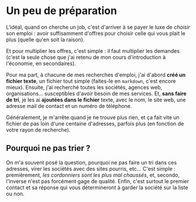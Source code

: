 # Un peu de préparation

L'idéal, quand on cherche un job, c'est d'arriver à se payer le luxe de *choisir* son emploi : avoir suffisamment d'offres pour choisir celle qui vous plait le plus (quelle qu'en soit la raison).

Et pour multiplier les offres, c'est simple : il faut multiplier les demandes (c'est la seule chose que j'ai retenu de mon cours d'introduction à l'économie, en secondaires).

Pour ma part, à chacune de mes recherches d'emploi, j'ai d'abord **créé un fichier texte**, un fichier tout simple (faites-le en `markdown`, c'est encore mieux).
Ensuite, j'ai recherché toutes les sociétés, agences web, organisations… susceptibles d'avoir besoin de mes services. Et, **sans faire de tri**, je les ai **ajoutées dans le fichier** texte, avec le nom, le site web, une adresse mail de contact et un numéro de téléphone.

Généralement, je m'arrête quand je ne trouve plus rien, et ça fait vite un fichier de pas loin d'une centaine d'adresses, parfois plus (en fonction de votre rayon de recherche).

## Pourquoi ne pas trier ?

On m'a souvent posé la question, pourquoi ne pas faire un tri dans ces adresses, virer les sociétés avec des sites pourris, etc…
C'est simple : premièrement, *les cordonniers sont les plus mal chaussés*, et, secondo, l'inverse n'est pas forcément gage de qualité.
Enfin, c'est surtout le premier contact et sa réponse qui vous détermineront à garder la société sur la liste ou non.
